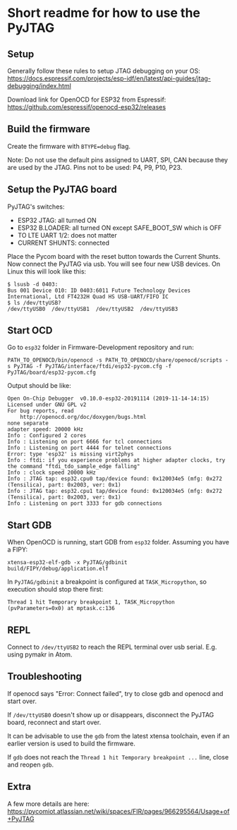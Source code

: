 # Short readme for how to use the PyJTAG

## Setup
Generally follow these rules to setup JTAG debugging on your OS: https://docs.espressif.com/projects/esp-idf/en/latest/api-guides/jtag-debugging/index.html

Download link for OpenOCD for ESP32 from Espressif: https://github.com/espressif/openocd-esp32/releases


## Build the firmware
Create the firmware with `BTYPE=debug` flag.

Note: Do not use the default pins assigned to UART, SPI, CAN because they are used by the JTAG. Pins not to be used: P4, P9, P10, P23.

## Setup the PyJTAG board

PyJTAG's switches:
 * ESP32 JTAG: all turned ON
 * ESP32 B.LOADER: all turned ON except SAFE_BOOT_SW which is OFF
 * TO LTE UART 1/2: does not matter
 * CURRENT SHUNTS: connected

Place the Pycom board with the reset button towards the Current Shunts. Now connect the PyJTAG via usb. You will see four new USB devices. On Linux this will look like this:
```
$ lsusb -d 0403:
Bus 001 Device 010: ID 0403:6011 Future Technology Devices International, Ltd FT4232H Quad HS USB-UART/FIFO IC
$ ls /dev/ttyUSB?
/dev/ttyUSB0  /dev/ttyUSB1  /dev/ttyUSB2  /dev/ttyUSB3
```

## Start OCD

Go to `esp32` folder in Firmware-Development repository and run:
```
PATH_TO_OPENOCD/bin/openocd -s PATH_TO_OPENOCD/share/openocd/scripts -s PyJTAG -f PyJTAG/interface/ftdi/esp32-pycom.cfg -f PyJTAG/board/esp32-pycom.cfg
```

Output should be like: 
```
Open On-Chip Debugger  v0.10.0-esp32-20191114 (2019-11-14-14:15)
Licensed under GNU GPL v2
For bug reports, read
	http://openocd.org/doc/doxygen/bugs.html
none separate
adapter speed: 20000 kHz
Info : Configured 2 cores
Info : Listening on port 6666 for tcl connections
Info : Listening on port 4444 for telnet connections
Error: type 'esp32' is missing virt2phys
Info : ftdi: if you experience problems at higher adapter clocks, try the command "ftdi_tdo_sample_edge falling"
Info : clock speed 20000 kHz
Info : JTAG tap: esp32.cpu0 tap/device found: 0x120034e5 (mfg: 0x272 (Tensilica), part: 0x2003, ver: 0x1)
Info : JTAG tap: esp32.cpu1 tap/device found: 0x120034e5 (mfg: 0x272 (Tensilica), part: 0x2003, ver: 0x1)
Info : Listening on port 3333 for gdb connections
```

## Start GDB

When OpenOCD is running, start GDB from `esp32` folder. Assuming you have a FIPY:
```
xtensa-esp32-elf-gdb -x PyJTAG/gdbinit build/FIPY/debug/application.elf
```

In `PyJTAG/gdbinit` a breakpoint is configured at `TASK_Micropython`, so execution should stop there first:

```
Thread 1 hit Temporary breakpoint 1, TASK_Micropython (pvParameters=0x0) at mptask.c:136
```


## REPL

Connect to `/dev/ttyUSB2` to reach the REPL terminal over usb serial. E.g. using pymakr in Atom. 

## Troubleshooting
If openocd says "Error: Connect failed", try to close gdb and openocd and start over.

If `/dev/ttyUSB0` doesn't show up or disappears, disconnect the PyJTAG board, reconnect and start over.

It can be advisable to use the `gdb` from the latest xtensa toolchain, even if an earlier version is used to build the firmware.

If `gdb` does not reach the `Thread 1 hit Temporary breakpoint ...` line, close and reopen `gdb`.

## Extra
A few more details are here: https://pycomiot.atlassian.net/wiki/spaces/FIR/pages/966295564/Usage+of+PyJTAG

